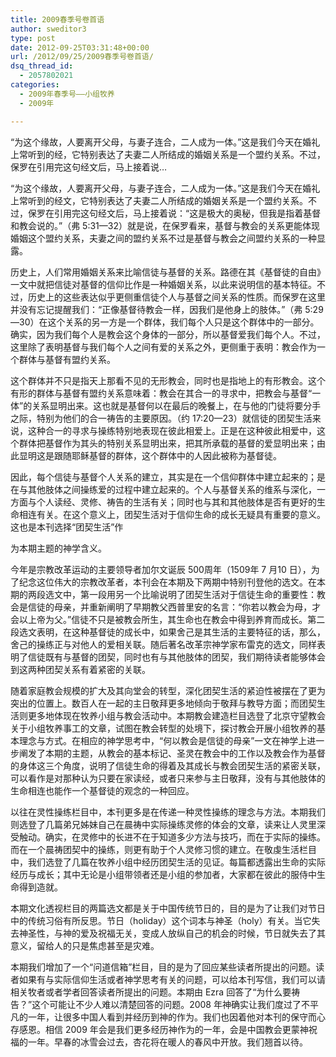 ```yaml
---
title: 2009春季号卷首语
author: sweditor3
type: post
date: 2012-09-25T03:31:48+00:00
url: /2012/09/25/2009春季号卷首语/
dsq_thread_id:
  - 2057802021
categories:
  - 2009年春季号——小组牧养
  - 2009年

---
```

<div>
  “为这个缘故，人要离开父母，与妻子连合，二人成为一体。”这是我们今天在婚礼上常听到的经，它特别表达了夫妻二人所结成的婚姻关系是一个盟约关系。不过，保罗在引用完这句经文后，马上接着说&#8230;
</div>

“为这个缘故，人要离开父母，与妻子连合，二人成为一体。”这是我们今天在婚礼上常听到的经文，它特别表达了夫妻二人所结成的婚姻关系是一个盟约关系。不过，保罗在引用完这句经文后，马上接着说：“这是极大的奥秘，但我是指着基督和教会说的。”（弗 5:31—32）就是说，在保罗看来，基督与教会的关系更能体现婚姻这个盟约关系，夫妻之间的盟约关系不过是基督与教会之间盟约关系的一种显露。
  
历史上，人们常用婚姻关系来比喻信徒与基督的关系。路德在其《基督徒的自由》一文中就把信徒对基督的信仰比作是一种婚姻关系，以此来说明信的基本特征。不过，历史上的这些表达似乎更侧重信徒个人与基督之间关系的性质。而保罗在这里并没有忘记提醒我们：“正像基督待教会一样，因我们是他身上的肢体。”（弗 5:29—30）在这个关系的另一方是一个群体，我们每个人只是这个群体中的一部分。确实，因为我们每个人是教会这个身体的一部分，所以基督爱我们每个人。不过，这里除了表明基督与我们每个人之间有爱的关系之外，更侧重于表明：教会作为一个群体与基督有盟约关系。
  
这个群体并不只是指天上那看不见的无形教会，同时也是指地上的有形教会。这个有形的群体与基督有盟约关系意味着：教会在其合一的寻求中，把教会与基督“一体”的关系显明出来。这也就是基督何以在最后的晚餐上，在与他的门徒将要分手之际，特别为他们的合一祷告的主要原因。（约 17:20—23）就信徒的团契生活来说，这种合一的寻求与操练特别地表现在彼此相爱上。正是在这种彼此相爱中，这个群体把基督作为其头的特别关系显明出来，把其所承载的基督的爱显明出来；由此显明这是跟随耶稣基督的群体，这个群体中的人因此被称为基督徒。
  
因此，每个信徒与基督个人关系的建立，其实是在一个信仰群体中建立起来的；是在与其他肢体之间操练爱的过程中建立起来的。个人与基督关系的维系与深化，一方面与个人读经、灵修、祷告的生活有关；同时也与其和其他肢体是否有更好的生命相连有关。在这个意义上，团契生活对于信仰生命的成长无疑具有重要的意义。这也是本刊选择“团契生活”作
  
为本期主题的神学含义。
  
今年是宗教改革运动的主要领导者加尔文诞辰 500周年（1509年 7 月10 日），为了纪念这位伟大的宗教改革者，本刊会在本期及下两期中特别刊登他的选文。在本期的两段选文中，第一段用另一个比喻说明了团契生活对于信徒生命的重要性：教会是信徒的母亲，并重新阐明了早期教父西普里安的名言：“你若以教会为母，才会以上帝为父。”信徒不只是被教会所生，其生命也在教会中得到养育而成长。第二段选文表明，在这种基督徒的成长中，如果舍己是其生活的主要特征的话，那么，舍己的操练正与对他人的爱相关联。随后著名改革宗神学家布雷克的选文，同样表明了信徒既有与基督的团契，同时也有与其他肢体的团契，我们期待读者能够体会到这两种团契关系有着紧密的关联。
  
随着家庭教会规模的扩大及其向堂会的转型，深化团契生活的紧迫性被摆在了更为突出的位置上。数百人在一起的主日敬拜更多地倾向于敬拜与教导方面；而团契生活则更多地体现在牧养小组与教会活动中。本期教会建造栏目选登了北京守望教会关于小组牧养事工的文章，试图在教会转型的处境下，探讨教会开展小组牧养的基本理念与方式。在相应的神学思考中，“何以教会是信徒的母亲”一文在神学上进一步阐发了本期的主题，从教会的基本标记、圣灵在教会中的工作以及教会作为基督的身体这三个角度，说明了信徒生命的得着及其成长与教会团契生活的紧密关联，可以看作是对那种认为只要在家读经，或者只来参与主日敬拜，没有与其他肢体的生命相连也能作一个基督徒的观念的一种回应。
  
以往在灵性操练栏目中，本刊更多是在传递一种灵性操练的理念与方法。本期我们则选登了几篇弟兄姊妹自己在晨祷中实际操练灵修的体会的文章，读来让人灵里深受触动。确实，在灵修中的长进不在于知道多少方法与技巧，而在于实际的操练。而在一个晨祷团契中的操练，则更有助于个人灵修习惯的建立。在敬虔生活栏目中，我们选登了几篇在牧养小组中经历团契生活的见证。每篇都透露出生命的实际经历与成长；其中无论是小组带领者还是小组的参加者，大家都在彼此的服侍中生命得到造就。
  
本期文化透视栏目的两篇选文都是关于中国传统节日的，目的是为了让我们对节日中的传统习俗有所反思。节日（holiday）这个词本与神圣（holy）有关。当它失去神圣性，与神的爱及祝福无关，变成人放纵自己的机会的时候，节日就失去了其意义，留给人的只是焦虑甚至是灾难。
  
本期我们增加了一个“问道信箱”栏目，目的是为了回应某些读者所提出的问题。读者如果有与实际信仰生活或者神学思考有关的问题，可以给本刊写信，我们可以请相关牧者或者学者回答读者所提出的问题。本期由 Ezra 回答了“为什么要祷告？”这个可能让不少人难以清楚回答的问题。2008 年神确实让我们度过了不平凡的一年，让很多中国人看到并经历到神的作为。我们也因着他对本刊的保守而心存感恩。相信 2009 年会是我们更多经历神作为的一年，会是中国教会更蒙神祝福的一年。早春的冰雪会过去，杏花将在暖人的春风中开放。我们翘首以待。
